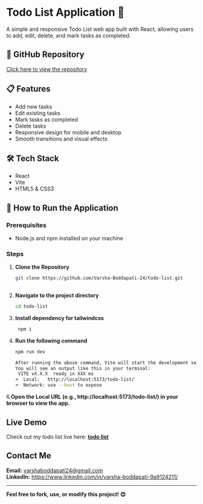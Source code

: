 # Todo List Application 📝

A simple and responsive Todo List web app built with React, allowing users to add, edit, delete, and mark tasks as completed.

## 🔗 GitHub Repository

[Click here to view the repository](https://github.com/Varsha-Boddapati-24/todo-list)

## 📋 Features

- Add new tasks
- Edit existing tasks
- Mark tasks as completed
- Delete tasks
- Responsive design for mobile and desktop
- Smooth transitions and visual effects

## 🛠️ Tech Stack

- React
- Vite
- HTML5 & CSS3

## 🚀 How to Run the Application

### Prerequisites

- Node.js and npm installed on your machine

### Steps

1. **Clone the Repository**
   ```bash
   git clone https://github.com/Varsha-Boddapati-24/todo-list.git
  
 2. **Navigate to the project directory**
       ```bash
       cd todo-list
 3. **Install dependency for tailwindcss**
     ```bash
      npm i
  5. **Run the following command**
      ```bash
     npm run dev

     After running the above command, Vite will start the development server.
     You will see an output like this in your terminal:
       VITE vX.X.X  ready in XXX ms
      ➜  Local:   http://localhost:5173/todo-list/
      ➜  Network: use --host to expose
6.**Open the Local URL (e.g., http://localhost:5173/todo-list/) in your browser to view the app.**


##  Live Demo
Check out my todo list live here: **[todo list](https://varsha-boddapati-24.github.io/todo-list/)**

##  Contact Me
 **Email:** varshaboddapati24@gmail.com     
 **LinkedIn:** https://www.linkedin.com/in/varsha-boddapati-9a9124211/

---

**Feel free to fork, use, or modify this project! 😊**

